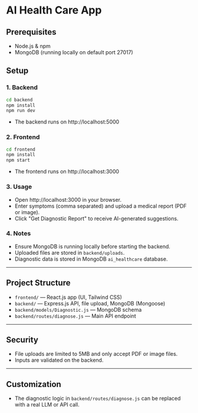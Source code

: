 # AI Health Care App

## Prerequisites
- Node.js & npm
- MongoDB (running locally on default port 27017)

## Setup

### 1. Backend
```bash
cd backend
npm install
npm run dev
```
- The backend runs on http://localhost:5000

### 2. Frontend
```bash
cd frontend
npm install
npm start
```
- The frontend runs on http://localhost:3000

### 3. Usage
- Open http://localhost:3000 in your browser.
- Enter symptoms (comma separated) and upload a medical report (PDF or image).
- Click "Get Diagnostic Report" to receive AI-generated suggestions.

### 4. Notes
- Ensure MongoDB is running locally before starting the backend.
- Uploaded files are stored in `backend/uploads`.
- Diagnostic data is stored in MongoDB `ai_healthcare` database.

---

## Project Structure
- `frontend/` — React.js app (UI, Tailwind CSS)
- `backend/` — Express.js API, file upload, MongoDB (Mongoose)
- `backend/models/Diagnostic.js` — MongoDB schema
- `backend/routes/diagnose.js` — Main API endpoint

---

## Security
- File uploads are limited to 5MB and only accept PDF or image files.
- Inputs are validated on the backend.

---

## Customization
- The diagnostic logic in `backend/routes/diagnose.js` can be replaced with a real LLM or API call.